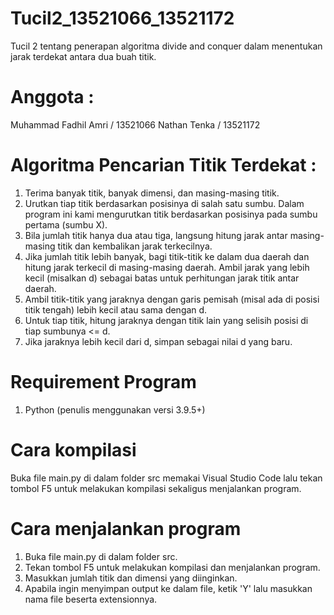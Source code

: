 # Tucil2_13521066_13521172
Tucil 2 tentang penerapan algoritma divide and conquer dalam menentukan jarak terdekat antara dua buah titik.

# Anggota :
Muhammad Fadhil Amri / 13521066
Nathan Tenka / 13521172

# Algoritma Pencarian Titik Terdekat :
1. Terima banyak titik, banyak dimensi, dan masing-masing titik.
2. Urutkan tiap titik berdasarkan posisinya di salah satu sumbu. Dalam program ini kami mengurutkan titik berdasarkan posisinya pada sumbu pertama (sumbu X).
3. Bila jumlah titik hanya dua atau tiga, langsung hitung jarak antar masing-masing titik dan kembalikan jarak terkecilnya.
4. Jika jumlah titik lebih banyak, bagi titik-titik ke dalam dua daerah dan hitung jarak terkecil di masing-masing daerah. Ambil jarak yang lebih kecil (misalkan d)   sebagai batas untuk perhitungan jarak titik antar daerah.
5. Ambil titik-titik yang jaraknya dengan garis pemisah (misal ada di posisi titik tengah) lebih kecil atau sama dengan d.
6. Untuk tiap titik, hitung jaraknya dengan titik lain yang selisih posisi di tiap sumbunya <= d.
7. Jika jaraknya lebih kecil dari d, simpan sebagai nilai d yang baru.

# Requirement Program
1. Python (penulis menggunakan versi 3.9.5+)

# Cara kompilasi
Buka file main.py di dalam folder src memakai Visual Studio Code lalu tekan tombol F5 untuk melakukan kompilasi sekaligus menjalankan program.

# Cara menjalankan program
1. Buka file main.py di dalam folder src.
2. Tekan tombol F5 untuk melakukan kompilasi dan menjalankan program.
3. Masukkan jumlah titik dan dimensi yang diinginkan.
4. Apabila ingin menyimpan output ke dalam file, ketik 'Y' lalu masukkan nama file beserta extensionnya.
